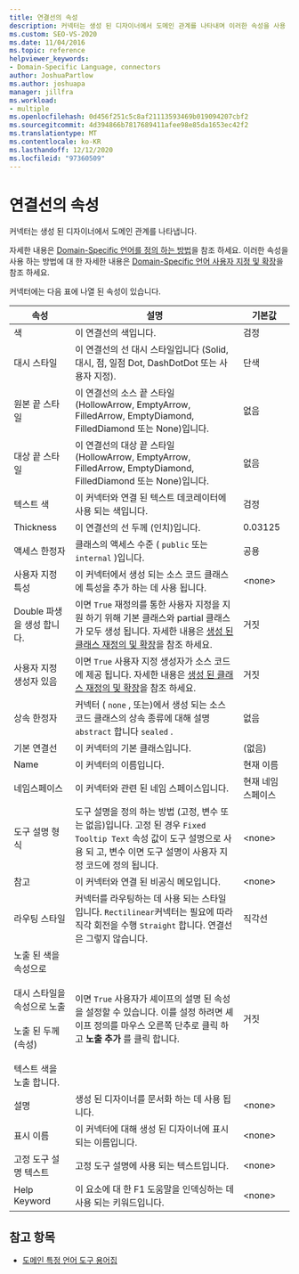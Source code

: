 ```yaml
---
title: 연결선의 속성
description: 커넥터는 생성 된 디자이너에서 도메인 관계를 나타내며 이러한 속성을 사용 하 여 도메인별 언어를 사용자 지정 하 고 확장 하는 방법을 알아봅니다.
ms.custom: SEO-VS-2020
ms.date: 11/04/2016
ms.topic: reference
helpviewer_keywords:
- Domain-Specific Language, connectors
author: JoshuaPartlow
ms.author: joshuapa
manager: jillfra
ms.workload:
- multiple
ms.openlocfilehash: 0d456f251c5c8af21113593469b019094207cbf2
ms.sourcegitcommit: 4d394866b7817689411afee98e85da1653ec42f2
ms.translationtype: MT
ms.contentlocale: ko-KR
ms.lasthandoff: 12/12/2020
ms.locfileid: "97360509"
---
```

# <a name="properties-of-connectors"></a>연결선의 속성
커넥터는 생성 된 디자이너에서 도메인 관계를 나타냅니다.

 자세한 내용은 [Domain-Specific 언어를 정의 하는 방법](../modeling/how-to-define-a-domain-specific-language.md)을 참조 하세요. 이러한 속성을 사용 하는 방법에 대 한 자세한 내용은 [Domain-Specific 언어 사용자 지정 및 확장](../modeling/customizing-and-extending-a-domain-specific-language.md)을 참조 하세요.

 커넥터에는 다음 표에 나열 된 속성이 있습니다.

|속성|설명|기본값|
|-|-|-|
|색|이 연결선의 색입니다.|검정|
|대시 스타일|이 연결선의 선 대시 스타일입니다 (Solid, 대시, 점, 일점 Dot, DashDotDot 또는 사용자 지정).|단색|
|원본 끝 스타일|이 연결선의 소스 끝 스타일 (HollowArrow, EmptyArrow, FilledArrow, EmptyDiamond, FilledDiamond 또는 None)입니다.|없음|
|대상 끝 스타일|이 연결선의 대상 끝 스타일 (HollowArrow, EmptyArrow, FilledArrow, EmptyDiamond, FilledDiamond 또는 None)입니다.|없음|
|텍스트 색|이 커넥터와 연결 된 텍스트 데코레이터에 사용 되는 색입니다.|검정|
|Thickness|이 연결선의 선 두께 (인치)입니다.|0.03125|
|액세스 한정자|클래스의 액세스 수준 ( `public` 또는 `internal` )입니다.|공용|
|사용자 지정 특성|이 커넥터에서 생성 되는 소스 코드 클래스에 특성을 추가 하는 데 사용 됩니다.|\<none>|
|Double 파생을 생성 합니다.|이면 `True` 재정의를 통한 사용자 지정을 지원 하기 위해 기본 클래스와 partial 클래스가 모두 생성 됩니다. 자세한 내용은 [생성 된 클래스 재정의 및 확장](../modeling/overriding-and-extending-the-generated-classes.md)을 참조 하세요.|거짓|
|사용자 지정 생성자 있음|이면 `True` 사용자 지정 생성자가 소스 코드에 제공 됩니다. 자세한 내용은 [생성 된 클래스 재정의 및 확장](../modeling/overriding-and-extending-the-generated-classes.md)을 참조 하세요.|거짓|
|상속 한정자|커넥터 ( `none` , 또는)에서 생성 되는 소스 코드 클래스의 상속 종류에 대해 설명 `abstract` 합니다 `sealed` .|없음|
|기본 연결선|이 커넥터의 기본 클래스입니다.|(없음)|
|Name|이 커넥터의 이름입니다.|현재 이름|
|네임스페이스|이 커넥터와 관련 된 네임 스페이스입니다.|현재 네임 스페이스|
|도구 설명 형식|도구 설명을 정의 하는 방법 (고정, 변수 또는 없음)입니다. 고정 된 경우 `Fixed Tooltip Text` 속성 값이 도구 설명으로 사용 되 고, 변수 이면 도구 설명이 사용자 지정 코드에 정의 됩니다.|\<none>|
|참고|이 커넥터와 연결 된 비공식 메모입니다.|\<none>|
|라우팅 스타일|커넥터를 라우팅하는 데 사용 되는 스타일입니다. `Rectilinear`커넥터는 필요에 따라 직각 회전을 수행 `Straight` 합니다. 연결선은 그렇지 않습니다.|직각선|
|노출 된 색을 속성으로<br /><br /> 대시 스타일을 속성으로 노출<br /><br /> 노출 된 두께 (속성)<br /><br /> 텍스트 색을 노출 합니다.|이면 `True` 사용자가 셰이프의 설명 된 속성을 설정할 수 있습니다. 이를 설정 하려면 셰이프 정의를 마우스 오른쪽 단추로 클릭 하 고 **노출 추가** 를 클릭 합니다.|거짓|
|설명|생성 된 디자이너를 문서화 하는 데 사용 됩니다.|\<none>|
|표시 이름|이 커넥터에 대해 생성 된 디자이너에 표시 되는 이름입니다.|\<none>|
|고정 도구 설명 텍스트|고정 도구 설명에 사용 되는 텍스트입니다.|\<none>|
|Help Keyword|이 요소에 대 한 F1 도움말을 인덱싱하는 데 사용 되는 키워드입니다.|\<none>|

## <a name="see-also"></a>참고 항목

- [도메인 특정 언어 도구 용어집](/previous-versions/bb126564(v=vs.100))